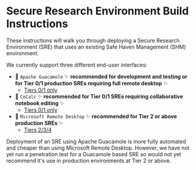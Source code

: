 # Secure Research Environment Build Instructions

These instructions will walk you through deploying a Secure Research Environment (SRE) that uses an existing Safe Haven Management (SHM) environment.

We currently support three different end-user interfaces:

+ :pear: `Apache Guacamole` :sparkles: **recommended for development and testing or for Tier 0/1 production SREs requiring full remote desktop** :sparkles:
  + [Tiers 0/1 only](how-to-deploy-sre-apache-guacamole.md)
+ :beginner: `CoCalc` :sparkles: **recommended for Tier 0/1 SREs requiring collaborative notebook editing** :sparkles:
  + [Tiers 0/1 only](how-to-deploy-sre-cocalc.md)
+ :bento: `Microsoft Remote Desktop` :sparkles: **recommended for Tier 2 or above production SREs** :sparkles:
  + [Tiers 2/3/4](how-to-deploy-sre-microsoft-rds.md)

Deployment of an SRE using Apache Guacamole is more fully automated and cheaper than using Microsoft Remote Desktop.
However, we have not yet run a penetration test for a Guacamole based SRE so would not yet recommend it's use in production environments at Tier 2 or above.
